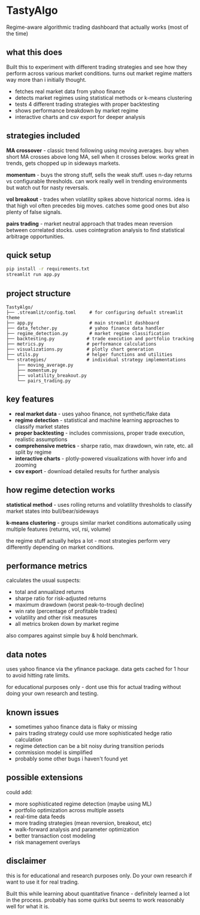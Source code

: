 # TastyAlgo

Regime-aware algorithmic trading dashboard that actually works (most of the time)

## what this does

Built this to experiment with different trading strategies and see how they perform across various market conditions. turns out market regime matters way more than i initially thought.

- fetches real market data from yahoo finance
- detects market regimes using statistical methods or k-means clustering
- tests 4 different trading strategies with proper backtesting
- shows performance breakdown by market regime
- interactive charts and csv export for deeper analysis

## strategies included

**MA crossover** - classic trend following using moving averages. buy when short MA crosses above long MA, sell when it crosses below. works great in trends, gets chopped up in sideways markets.

**momentum** - buys the strong stuff, sells the weak stuff. uses n-day returns vs configurable thresholds. can work really well in trending environments but watch out for nasty reversals.

**vol breakout** - trades when volatility spikes above historical norms. idea is that high vol often precedes big moves. catches some good ones but also plenty of false signals.

**pairs trading** - market neutral approach that trades mean reversion between correlated stocks. uses cointegration analysis to find statistical arbitrage opportunities.

## quick setup

```bash
pip install -r requirements.txt
streamlit run app.py
```

## project structure

```
TastyAlgo/
├── .streamlit/config.toml     # for configuring defualt streamlit theme
├── app.py                     # main streamlit dashboard
├── data_fetcher.py            # yahoo finance data handler
├── regime_detection.py        # market regime classification  
├── backtesting.py            # trade execution and portfolio tracking
├── metrics.py                # performance calculations
├── visualizations.py         # plotly chart generation
├── utils.py                  # helper functions and utilities
└── strategies/               # individual strategy implementations
    ├── moving_average.py
    ├── momentum.py
    ├── volatility_breakout.py
    └── pairs_trading.py
```

## key features

- **real market data** - uses yahoo finance, not synthetic/fake data
- **regime detection** - statistical and machine learning approaches to classify market states
- **proper backtesting** - includes commissions, proper trade execution, realistic assumptions
- **comprehensive metrics** - sharpe ratio, max drawdown, win rate, etc. all split by regime
- **interactive charts** - plotly-powered visualizations with hover info and zooming
- **csv export** - download detailed results for further analysis

## how regime detection works

**statistical method** - uses rolling returns and volatility thresholds to classify market states into bull/bear/sideways

**k-means clustering** - groups similar market conditions automatically using multiple features (returns, vol, rsi, volume)

the regime stuff actually helps a lot - most strategies perform very differently depending on market conditions.

## performance metrics

calculates the usual suspects:
- total and annualized returns
- sharpe ratio for risk-adjusted returns
- maximum drawdown (worst peak-to-trough decline)
- win rate (percentage of profitable trades)
- volatility and other risk measures
- all metrics broken down by market regime

also compares against simple buy & hold benchmark.

## data notes

uses yahoo finance via the yfinance package. data gets cached for 1 hour to avoid hitting rate limits. 

for educational purposes only - dont use this for actual trading without doing your own research and testing.

## known issues

- sometimes yahoo finance data is flaky or missing
- pairs trading strategy could use more sophisticated hedge ratio calculation
- regime detection can be a bit noisy during transition periods
- commission model is simplified
- probably some other bugs i haven't found yet

## possible extensions

could add:
- more sophisticated regime detection (maybe using ML)
- portfolio optimization across multiple assets
- real-time data feeds
- more trading strategies (mean reversion, breakout, etc)
- walk-forward analysis and parameter optimization
- better transaction cost modeling
- risk management overlays

## disclaimer

this is for educational and research purposes only. Do your own research if want to use it for real trading.

Built this while learning about quantitative finance - definitely learned a lot in the process. probably has some quirks but seems to work reasonably well for what it is.
